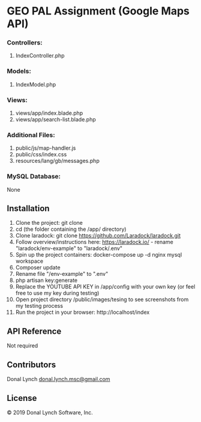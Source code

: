# GEO PAL Assignment (Google Maps API)

### Controllers:

1. IndexController.php

### Models:

1. IndexModel.php

### Views:

1. views/app/index.blade.php
2. views/app/search-list.blade.php

### Additional Files:

1. public/js/map-handler.js
2. public/css/index.css
3. resources/lang/gb/messages.php


### MySQL Database:

None

## Installation

1. Clone the project: git clone
2. cd <project-root-directory> (the folder containing the /app/ directory)
3. Clone laradock: git clone https://github.com/Laradock/laradock.git
4. Follow overview/instructions here: https://laradock.io/ - rename "laradock/env-example" to "laradock/.env"
5. Spin up the project containers: docker-compose up -d nginx mysql workspace
6. Composer update
7. Rename file "<project-root>/env-example" to ".env"
8. php artisan key:generate
9. Replace the YOUTUBE API KEY in /app/config with your own key (or feel free to use my key during testing)
10. Open project directory /public/images/tesing to see screenshots from my testing process
11. Run the project in your browser: http://localhost/index

## API Reference

Not required

## Contributors

Donal Lynch <donal.lynch.msc@gmail.com>

## License

© 2019 Donal Lynch Software, Inc.